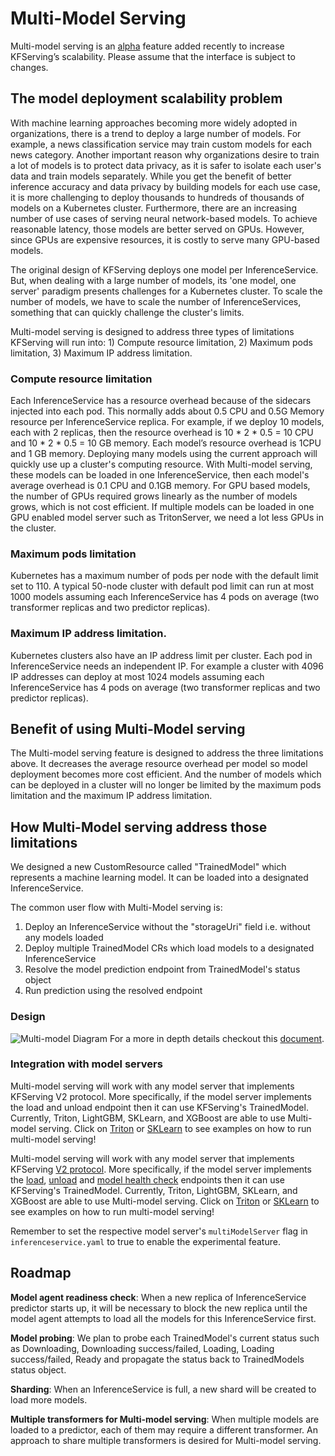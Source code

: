 # Multi-Model Serving
Multi-model serving is an [alpha](https://kubernetes.io/docs/reference/using-api/#api-versioning) 
feature added recently to increase KFServing’s scalability.
Please assume that the interface is subject to changes.

## The model deployment scalability problem
With machine learning approaches becoming more widely adopted in organizations, 
there is a trend to deploy a large number of models. 
For example, a news classification service may train custom models for each news category. 
Another important reason why organizations desire to train a lot of models is to protect data privacy,
as it is safer to isolate each user's data and train models separately. 
While you get the benefit of better inference accuracy and data privacy by building models for each use case, 
it is more challenging to deploy thousands to hundreds of thousands of models on a Kubernetes cluster. 
Furthermore, there are an increasing number of use cases of serving neural network-based models. 
To achieve reasonable latency, those models are better served on GPUs. 
However, since GPUs are expensive resources, it is costly to serve many GPU-based models.

The original design of KFServing deploys one model per InferenceService. 
But, when dealing with a large number of models,  its 'one model, one server' paradigm presents challenges for a Kubernetes cluster. 
To scale the number of models, we have to scale the number of InferenceServices, 
something that can quickly challenge the cluster's limits.

Multi-model serving is designed to address three types of limitations KFServing will run into: 1) Compute resource limitation, 2) Maximum pods limitation, 3) Maximum IP address limitation.

### Compute resource limitation
Each InferenceService has a resource overhead because of the sidecars injected into each pod. 
This normally adds about 0.5 CPU and 0.5G Memory resource per InferenceService replica. 
For example, if we deploy 10 models, each with 2 replicas, then the resource overhead is 10 * 2 * 0.5 = 10 CPU and 10 * 2 * 0.5 = 10 GB memory. 
Each model’s resource overhead is 1CPU and 1 GB memory. 
Deploying many models using the current approach will quickly use up a cluster's computing resource. 
With Multi-model serving, these models can be loaded in one InferenceService, 
then each model's average overhead is 0.1 CPU and 0.1GB memory.
For GPU based models, the number of GPUs required grows linearly as the number of models grows, which is not cost efficient. 
If multiple models can be loaded in one GPU enabled model server such as TritonServer, we need a lot less GPUs in the cluster.

### Maximum pods limitation
Kubernetes has a maximum number of pods per node with the default limit set to 110. 
A typical 50-node cluster with default pod limit can run at most 1000 models
 assuming each InferenceService has 4 pods on average (two transformer replicas and two predictor replicas).

### Maximum IP address limitation.
Kubernetes clusters also have an IP address limit per cluster. 
Each pod in InferenceService needs an independent IP. 
For example a cluster with 4096 IP addresses can deploy at most 1024 models assuming each InferenceService has 4 pods on average (two transformer replicas and two predictor replicas).

## Benefit of using Multi-Model serving
The Multi-model serving feature is designed to address the three limitations above. 
It decreases the average resource overhead per model so model deployment becomes more cost efficient. 
And the number of models which can be deployed in a cluster will no longer be limited 
by the maximum pods limitation and the maximum IP address limitation.

## How Multi-Model serving address those limitations
We designed a new CustomResource called "TrainedModel" which represents a machine learning model. 
It can be loaded into a designated InferenceService.

The common user flow with Multi-Model serving is:
1) Deploy an InferenceService without the "storageUri" field i.e. without any models loaded
2) Deploy multiple TrainedModel CRs which load models to a designated InferenceService
3) Resolve the model prediction endpoint from TrainedModel's status object
4) Run prediction using the resolved endpoint

### Design
![Multi-model Diagram](./diagrams/mms-design.png)
For a more in depth details checkout this [document](https://docs.google.com/document/d/11qETyR--oOIquQke-DCaLsZY75vT1hRu21PesSUDy7o).

### Integration with model servers
Multi-model serving will work with any model server that implements KFServing V2 protocol. More specifically, if the model server implements the load and unload endpoint then it can use KFServing's TrainedModel.
Currently, Triton, LightGBM, SKLearn, and XGBoost are able to use Multi-model serving. Click on [Triton](https://github.com/kubeflow/kfserving/tree/master/docs/samples/v1beta1/triton/multimodel) or [SKLearn](https://github.com/kubeflow/kfserving/tree/master/docs/samples/v1beta1/sklearn/multimodel) to see examples on how to run multi-model serving!

Multi-model serving will work with any model server that implements KFServing 
[V2 protocol](https://github.com/kubeflow/kfserving/tree/master/docs/predict-api/v2). 
More specifically, if the model server implements the 
[load](https://github.com/triton-inference-server/server/blob/master/docs/protocol/extension_model_repository.md#load),
[unload](https://github.com/triton-inference-server/server/blob/master/docs/protocol/extension_model_repository.md#unload) 
and [model health check](https://github.com/kubeflow/kfserving/blob/master/docs/predict-api/v2/required_api.md#httprest) endpoints 
then it can use KFServing's TrainedModel. 
Currently, Triton, LightGBM, SKLearn, and XGBoost are able to use Multi-model serving. 
Click on [Triton](https://github.com/kubeflow/kfserving/tree/master/docs/samples/v1beta1/triton/multimodel) 
or [SKLearn](https://github.com/kubeflow/kfserving/tree/master/docs/samples/v1beta1/sklearn/multimodel) 
to see examples on how to run multi-model serving!

Remember to set the respective model server's `multiModelServer` flag in `inferenceservice.yaml` to true to enable the experimental feature.


## Roadmap
**Model agent readiness check**: When a new replica of InferenceService predictor starts up, it will be necessary to block the new replica until the model agent attempts to load all the models for this InferenceService first.

**Model probing**: We plan to probe each TrainedModel's current status such as Downloading, Downloading success/failed, Loading, Loading success/failed, Ready and propagate the status back to TrainedModels status object.

**Sharding**: When an InferenceService is full, a new shard will be created to load more models.

**Multiple transformers for Multi-model serving**: When multiple models are loaded to a predictor, each of them may require a different transformer. An approach to share multiple transformers is desired for Multi-model serving.
